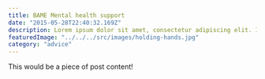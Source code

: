 ```yaml
---
title: BAME Mental health support
date: "2015-05-28T22:40:32.169Z"
description: Lorem ipsum dolor sit amet, consectetur adipiscing elit. Integer pretium dui diam, sed pulvinar nulla molestie in. Etiam at arcu velit. Curabitur vestibulum lobortis malesuada. Sed sagittis faucibus mi sed porttitor.
featuredImage: "../../../src/images/holding-hands.jpg"
category: "advice"
---
```


This would be a piece of post content!
